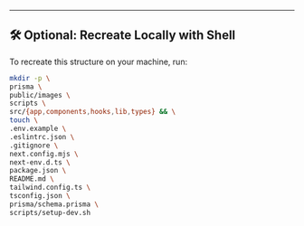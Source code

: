 
---

## 🛠️ Optional: Recreate Locally with Shell

To recreate this structure on your machine, run:

```bash
mkdir -p \
prisma \
public/images \
scripts \
src/{app,components,hooks,lib,types} && \
touch \
.env.example \
.eslintrc.json \
.gitignore \
next.config.mjs \
next-env.d.ts \
package.json \
README.md \
tailwind.config.ts \
tsconfig.json \
prisma/schema.prisma \
scripts/setup-dev.sh

